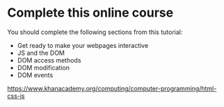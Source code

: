 # Complete this online course

You should complete the following sections from this tutorial:

- Get ready to make your webpages interactive
- JS and the DOM
- DOM access methods
- DOM modification
- DOM events

https://www.khanacademy.org/computing/computer-programming/html-css-js
